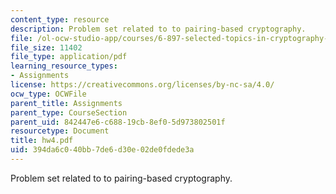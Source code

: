 ```yaml
---
content_type: resource
description: Problem set related to to pairing-based cryptography.
file: /ol-ocw-studio-app/courses/6-897-selected-topics-in-cryptography-spring-2004/394da6c040bb7de6d30e02de0fdede3a_hw4.pdf
file_size: 11402
file_type: application/pdf
learning_resource_types:
- Assignments
license: https://creativecommons.org/licenses/by-nc-sa/4.0/
ocw_type: OCWFile
parent_title: Assignments
parent_type: CourseSection
parent_uid: 842447e6-c688-19cb-8ef0-5d973802501f
resourcetype: Document
title: hw4.pdf
uid: 394da6c0-40bb-7de6-d30e-02de0fdede3a
---
```

Problem set related to to pairing-based cryptography.